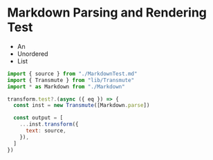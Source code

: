 # Markdown Parsing and Rendering Test

- An
- Unordered
- List

```mjs
import { source } from "./MarkdownTest.md"
import { Transmute } from "lib/Transmute"
import * as Markdown from "./Markdown"

transform.test?.(async ({ eq }) => {
  const inst = new Transmute([Markdown.parse])

  const output = [
    ...inst.transform({
      text: source,
    }),
  ]
})
```
